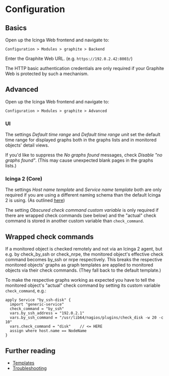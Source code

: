 # <a id="Configuration"></a>Configuration

## Basics

Open up the Icinga Web frontend and navigate to:

`Configuration > Modules > graphite > Backend`

Enter the Graphite Web URL. (e.g. `https://192.0.2.42:8003/`)

The HTTP basic authentication credentials are only required
if your Graphite Web is protected by such a mechanism.

## Advanced

Open up the Icinga Web frontend and navigate to:

`Configuration > Modules > graphite > Advanced`

### UI

The settings *Default time range* and *Default time range unit* set the default
time range for displayed graphs both in the graphs lists and in monitored
objects' detail views.

If you'd like to suppress the *No graphs found* messages, check *Disable "no
graphs found"*. (This may cause unexpected blank pages in the graphs lists.)

### Icinga 2 (Core)

The settings *Host name template* and *Service name template* both are only
required if you are using a different naming schema than the default Icinga 2
is using. (As outlined [here](https://www.icinga.com/docs/icinga2/latest/doc/14-features/#current-graphite-schema))

The setting *Obscured check command custom variable* is only required if there
are wrapped check commands (see below) and the "actual" check command is stored
in another custom variable than `check_command`.

## Wrapped check commands

If a monitored object is checked remotely and not via an Icinga 2 agent, but
e.g. by check_by_ssh or check_nrpe, the monitored object's effective check
command becomes by_ssh or nrpe respectively. This breaks the respective
monitored objects' graphs as graph templates are applied to monitored objects
via their check commands. (They fall back to the default template.)

To make the respective graphs working as expected you have to tell the
monitored object's "actual" check command by setting its custom variable
`check_command`, e.g.:

```
apply Service "by_ssh-disk" {
  import "generic-service"
  check_command = "by_ssh"
  vars.by_ssh_address = "192.0.2.1"
  vars.by_ssh_command = "/usr/lib64/nagios/plugins/check_disk -w 20 -c 10"
  vars.check_command = "disk"    // <= HERE
  assign where host.name == NodeName
}
```

## Further reading

* [Templates](04-Templates.md)
* [Troubleshooting](05-Troubleshooting.md)
